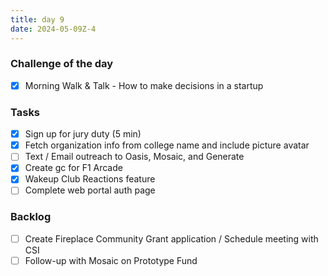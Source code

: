 ```yaml
---
title: day 9
date: 2024-05-09Z-4
---
```


### Challenge of the day

- [x] Morning Walk & Talk - How to make decisions in a startup

### Tasks

- [x] Sign up for jury duty (5 min)
- [x] Fetch organization info from college name and include picture avatar
- [ ] Text / Email outreach to Oasis, Mosaic, and Generate
- [x] Create gc for F1 Arcade
- [x] Wakeup Club Reactions feature
- [ ] Complete web portal auth page

### Backlog

- [ ] Create Fireplace Community Grant application / Schedule meeting with CSI
- [ ] Follow-up with Mosaic on Prototype Fund
